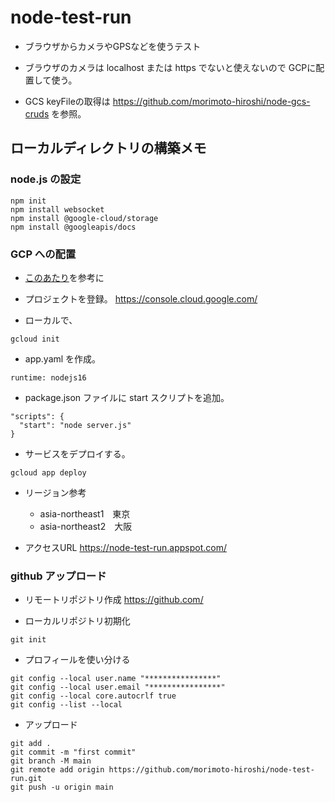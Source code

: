 # node-test-run

+ ブラウザからカメラやGPSなどを使うテスト

+ ブラウザのカメラは localhost または https でないと使えないので GCPに配置して使う。

+ GCS keyFileの取得は https://github.com/morimoto-hiroshi/node-gcs-cruds を参照。

## ローカルディレクトリの構築メモ

### node.js の設定

```
npm init
npm install websocket
npm install @google-cloud/storage
npm install @googleapis/docs
```

### GCP への配置

+ [このあたり](https://cloud.google.com/appengine/docs/standard/nodejs/building-app/creating-project?hl=ja)を参考に

+ プロジェクトを登録。
https://console.cloud.google.com/

+ ローカルで、
```
gcloud init
```

+ app.yaml を作成。
```
runtime: nodejs16
```

+ package.json ファイルに start スクリプトを追加。
```
"scripts": {
  "start": "node server.js"
}
```

+ サービスをデプロイする。
```
gcloud app deploy
```

+ リージョン参考
  + asia-northeast1　東京
  + asia-northeast2　大阪

+ アクセスURL
https://node-test-run.appspot.com/

### github アップロード

+ リモートリポジトリ作成
https://github.com/

+ ローカルリポジトリ初期化
```
git init
```

+ プロフィールを使い分ける
```
git config --local user.name "****************"
git config --local user.email "****************"
git config --local core.autocrlf true
git config --list --local
```

+ アップロード
```
git add .
git commit -m "first commit"
git branch -M main
git remote add origin https://github.com/morimoto-hiroshi/node-test-run.git
git push -u origin main
```
